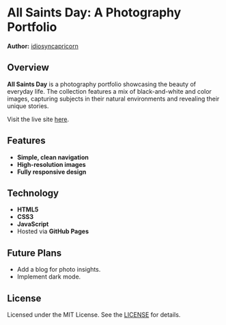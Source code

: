 # All Saints Day: A Photography Portfolio

**Author:** [idiosyncapricorn](https://idiosyncapricorn.github.io/AllSaintsDay/)

## Overview

**All Saints Day** is a photography portfolio showcasing the beauty of everyday life. The collection features a mix of black-and-white and color images, capturing subjects in their natural environments and revealing their unique stories.

Visit the live site [here](https://idiosyncapricorn.github.io/AllSaintsDay/).

## Features

- **Simple, clean navigation**
- **High-resolution images**
- **Fully responsive design**

## Technology

- **HTML5**
- **CSS3**
- **JavaScript**
- Hosted via **GitHub Pages**

## Future Plans

- Add a blog for photo insights.
- Implement dark mode.

## License

Licensed under the MIT License. See the [LICENSE](https://github.com/idiosyncapricorn/AllSaintsDay/blob/main/LICENSE) for details.